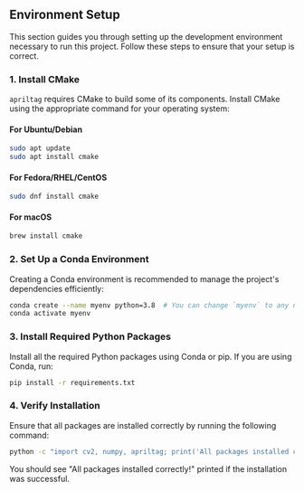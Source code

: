 ## Environment Setup

This section guides you through setting up the development environment necessary to run this project. Follow these steps to ensure that your setup is correct.

### 1. Install CMake

`apriltag` requires CMake to build some of its components. Install CMake using the appropriate command for your operating system:

#### For Ubuntu/Debian
```bash
sudo apt update
sudo apt install cmake
```

#### For Fedora/RHEL/CentOS
```bash
sudo dnf install cmake
```

#### For macOS
```bash
brew install cmake
```

### 2. Set Up a Conda Environment

Creating a Conda environment is recommended to manage the project's dependencies efficiently:

```bash
conda create --name myenv python=3.8  # You can change `myenv` to any name you prefer
conda activate myenv
```

### 3. Install Required Python Packages

Install all the required Python packages using Conda or pip. If you are using Conda, run:

```bash
pip install -r requirements.txt
```


### 4. Verify Installation

Ensure that all packages are installed correctly by running the following command:

```bash
python -c "import cv2, numpy, apriltag; print('All packages installed correctly!')"
```

You should see "All packages installed correctly!" printed if the installation was successful.